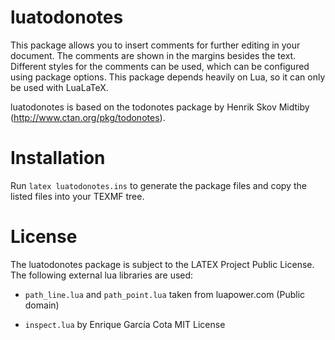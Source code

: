 # luatodonotes
This package allows you to insert comments for further editing in your document.
The comments are shown in the margins besides the text.
Different styles for the comments can be used, which can be configured using
package options.
This package depends heavily on Lua, so it can only be used with LuaLaTeX.

luatodonotes is based on the todonotes package by Henrik Skov Midtiby
(http://www.ctan.org/pkg/todonotes).

# Installation
Run `latex luatodonotes.ins` to generate the package files and copy the listed
files into your TEXMF tree.

# License
The luatodonotes package is subject to the LATEX Project Public License.
The following external lua libraries are used:

* `path_line.lua` and `path_point.lua`
  taken from luapower.com (Public domain)

* `inspect.lua`
  by Enrique García Cota
  MIT License
